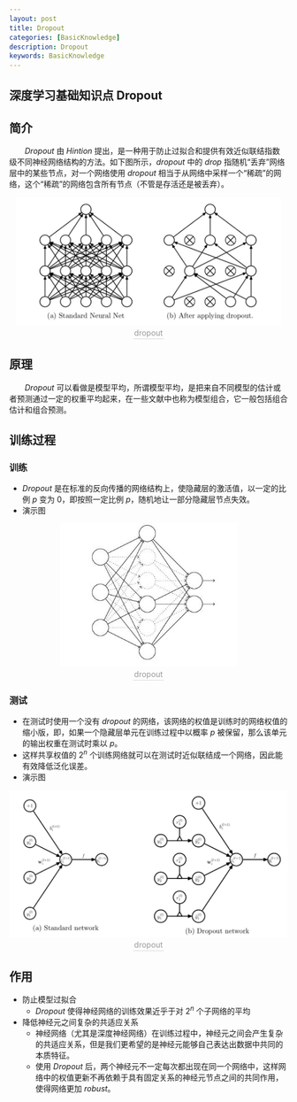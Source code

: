 ```yaml
---
layout: post
title: Dropout
categories: [BasicKnowledge]
description: Dropout
keywords: BasicKnowledge
---
```



深度学习基础知识点 Dropout
---

## 简介
&emsp;&emsp;$Dropout$ 由 $Hintion$ 提出，是一种用于防止过拟合和提供有效近似联结指数级不同神经网络结构的方法。如下图所示，$dropout$ 中的 $drop$ 指随机“丢弃”网络层中的某些节点，对一个网络使用 $dropout$ 相当于从网络中采样一个“稀疏”的网络，这个“稀疏”的网络包含所有节点（不管是存活还是被丢弃）。

<center>
    <img 
    src="https://github.com/lovejing0306/Images/blob/master/DeepLearning/Skill/Normalization/Dropout/dropout1.png?raw=true"
    width=480 height=
    >
    <br>
    <div style="color:orange; border-bottom: 1px solid #d9d9d9;
    display: inline-block;
    color: #999;
    padding: 2px;">dropout</div>
</center>

## 原理
&emsp;&emsp;$Dropout$ 可以看做是模型平均，所谓模型平均，是把来自不同模型的估计或者预测通过一定的权重平均起来，在一些文献中也称为模型组合，它一般包括组合估计和组合预测。

## 训练过程
### 训练
* $Dropout$ 是在标准的反向传播的网络结构上，使隐藏层的激活值，以一定的比例 $p$ 变为 $0$，即按照一定比例 $p$，随机地让一部分隐藏层节点失效。
* 演示图

<center>
    <img 
    src="https://github.com/lovejing0306/Images/blob/master/DeepLearning/Skill/Normalization/Dropout/dropout2.png?raw=true"
    width=320 height=
    >
    <br>
    <div style="color:orange; border-bottom: 1px solid #d9d9d9;
    display: inline-block;
    color: #999;
    padding: 2px;">dropout</div>
</center>

### 测试
* 在测试时使用一个没有 $dropout$ 的网络，该网络的权值是训练时的网络权值的缩小版，即，如果一个隐藏层单元在训练过程中以概率 $p$ 被保留，那么该单元的输出权重在测试时乘以 $p$。
* 这样共享权值的 ${ 2 }^{ n }$ 个训练网络就可以在测试时近似联结成一个网络，因此能有效降低泛化误差。
* 演示图

<center>
    <img 
    src="https://github.com/lovejing0306/Images/blob/master/DeepLearning/Skill/Normalization/Dropout/dropout3.png?raw=true"
    width=768 height=
    >
    <br>
    <div style="color:orange; border-bottom: 1px solid #d9d9d9;
    display: inline-block;
    color: #999;
    padding: 2px;">dropout</div>
</center>


## 作用
* 防止模型过拟合
    * $Dropout$ 使得神经网络的训练效果近乎于对 ${ 2 }^{ n }$ 个子网络的平均
* 降低神经元之间复杂的共适应关系
    * 神经网络（尤其是深度神经网络）在训练过程中，神经元之间会产生复杂的共适应关系，但是我们更希望的是神经元能够自己表达出数据中共同的本质特征。
    * 使用 $Dropout$ 后，两个神经元不一定每次都出现在同一个网络中，这样网络中的权值更新不再依赖于具有固定关系的神经元节点之间的共同作用，使得网络更加 $robust$。


<script type="text/x-mathjax-config">
  MathJax.Hub.Config({tex2jax: {inlineMath: [['$','$'], ['\\(','\\)']]}});
</script>

<script type="text/javascript" async src="https://cdnjs.cloudflare.com/ajax/libs/mathjax/2.7.4/latest.js?config=TeX-MML-AM_CHTML">
</script>